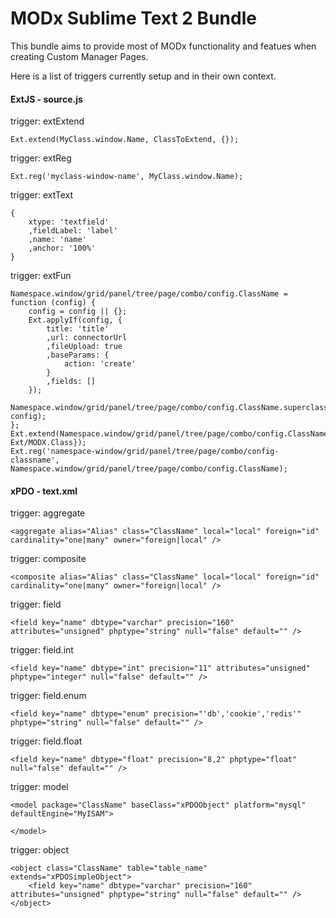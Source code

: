 # MODx Sublime Text 2 Bundle

This bundle aims to provide most of MODx functionality and featues when creating Custom Manager Pages.

Here is a list of triggers currently setup and in their own context.

#### ExtJS - source.js

trigger: extExtend

	Ext.extend(MyClass.window.Name, ClassToExtend, {});

trigger: extReg

	Ext.reg('myclass-window-name', MyClass.window.Name);

trigger: extText

	{
		xtype: 'textfield'
		,fieldLabel: 'label'
		,name: 'name'
		,anchor: '100%'
	}

trigger: extFun

	Namespace.window/grid/panel/tree/page/combo/config.ClassName = function (config) {
		config = config || {};
		Ext.applyIf(config, {
			title: 'title'
			,url: connectorUrl
			,fileUpload: true
			,baseParams: {
				action: 'create'
			}
			,fields: []
		});
		Namespace.window/grid/panel/tree/page/combo/config.ClassName.superclass.constructor.call(this, config);
	};
	Ext.extend(Namespace.window/grid/panel/tree/page/combo/config.ClassName, Ext/MODX.Class});
	Ext.reg('namespace-window/grid/panel/tree/page/combo/config-classname', Namespace.window/grid/panel/tree/page/combo/config.ClassName);

#### xPDO - text.xml

trigger: aggregate

	<aggregate alias="Alias" class="ClassName" local="local" foreign="id" cardinality="one|many" owner="foreign|local" />

trigger: composite

	<composite alias="Alias" class="ClassName" local="local" foreign="id" cardinality="one|many" owner="foreign|local" />

trigger: field
	
	<field key="name" dbtype="varchar" precision="160" attributes="unsigned" phptype="string" null="false" default="" />

trigger: field.int
	
	<field key="name" dbtype="int" precision="11" attributes="unsigned" phptype="integer" null="false" default="" />

trigger: field.enum
	
	<field key="name" dbtype="enum" precision="'db','cookie','redis'" phptype="string" null="false" default="" />

trigger: field.float
	
	<field key="name" dbtype="float" precision="8,2" phptype="float" null="false" default="" />

trigger: model

	<model package="ClassName" baseClass="xPDOObject" platform="mysql" defaultEngine="MyISAM">
	
	</model>

trigger: object

	<object class="ClassName" table="table_name" extends="xPDOSimpleObject">
		<field key="name" dbtype="varchar" precision="160" attributes="unsigned" phptype="string" null="false" default="" />
	</object>